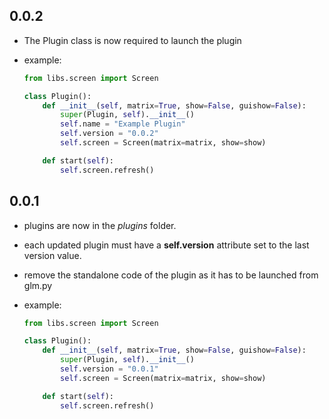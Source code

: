 ## 0.0.2
* The Plugin class is now required to launch the plugin

* example:

    ```python
    from libs.screen import Screen

    class Plugin():
        def __init__(self, matrix=True, show=False, guishow=False):
            super(Plugin, self).__init__()
            self.name = "Example Plugin"
            self.version = "0.0.2"
            self.screen = Screen(matrix=matrix, show=show)

        def start(self):
            self.screen.refresh()
    ```

## 0.0.1
* plugins are now in the *plugins* folder.
* each updated plugin must have a __self.version__ attribute set to the last version value.
* remove the standalone code of the plugin as it has to be launched from glm.py

* example:

    ```python
    from libs.screen import Screen

    class Plugin():
        def __init__(self, matrix=True, show=False, guishow=False):
            super(Plugin, self).__init__()
            self.version = "0.0.1"
            self.screen = Screen(matrix=matrix, show=show)

        def start(self):
            self.screen.refresh()
    ```
